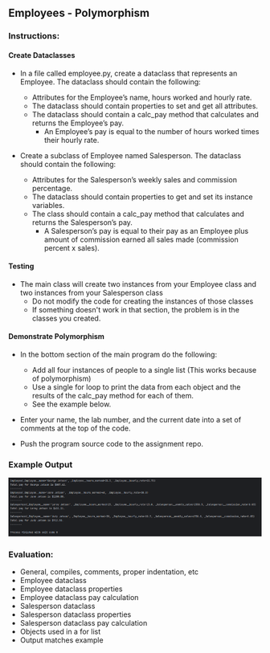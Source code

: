## Employees - Polymorphism

### Instructions:

#### Create Dataclasses
- In a file called employee.py, create a dataclass that represents an Employee. The dataclass should contain the following:
  - Attributes for the Employee’s name, hours worked and hourly rate.
  - The dataclass should contain properties to set and get all attributes. 
  - The dataclass should contain a calc_pay method that calculates and returns the Employee’s pay.
    - An Employee’s pay is equal to the number of hours worked times their hourly rate.

- Create a subclass of Employee named Salesperson. The dataclass should contain the following:
  - Attributes for the Salesperson’s weekly sales and commission percentage.
  - The dataclass should contain properties to get and set its instance variables. 
  - The class should contain a calc_pay method that calculates and returns the Salesperson’s pay.
    - A Salesperson’s pay is equal to their pay as an Employee plus amount of commission earned all sales made (commission percent x sales).

#### Testing
- The main class will create two instances from your Employee class and two instances from your Salesperson class
  - Do not modify the code for creating the instances of those classes
  - If something doesn't work in that section, the problem is in the classes you created.

#### Demonstrate Polymorphism
- In the bottom section of the main program do the following:
  - Add all four instances of people to a single list (This works because of polymorphism)
  - Use a single for loop to print the data from each object and the results of the calc_pay method for each of them.
  - See the example below.

- Enter your name, the lab number, and the current date into a set of comments at the top of the code.	
- Push the program source code to the assignment repo. 

### Example Output
![Example](polyexample.png)

### Evaluation:
- General, compiles, comments, proper indentation, etc  
- Employee dataclass
- Employee dataclass properties  
- Employee dataclass pay calculation
- Salesperson dataclass   
- Salesperson dataclass properties  
- Salesperson dataclass pay calculation  
- Objects used in a for list
- Output matches example
